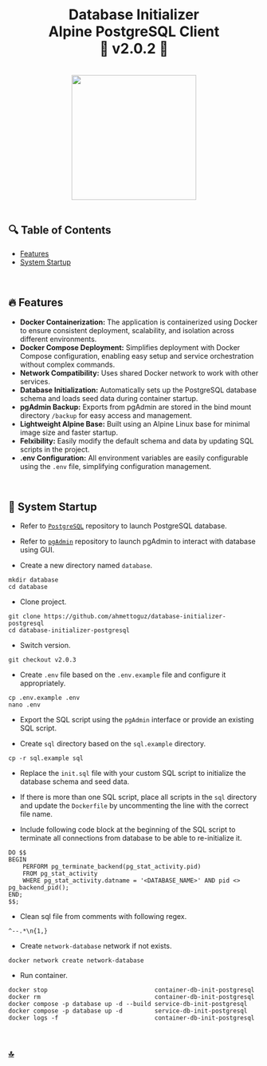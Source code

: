 <h1 id="top" align="center">Database Initializer <br/> Alpine PostgreSQL Client <br/> 🚢 v2.0.2 🚢</h1>

<br>

<div align="center">
    <img height=250 src="assets/banner.png">
</div>

<br>

## 🔍 Table of Contents

- [Features](#features)
- [System Startup](#system-startup)

<br/>

<h2 id="features">🔥 Features</h2>

- **Docker Containerization:** The application is containerized using Docker to ensure consistent deployment, scalability, and isolation across different environments.
- **Docker Compose Deployment:** Simplifies deployment with Docker Compose configuration, enabling easy setup and service orchestration without complex commands.
- **Network Compatibility:** Uses shared Docker network to work with other services.
- **Database Initialization:** Automatically sets up the PostgreSQL database schema and loads seed data during container startup.
- **pgAdmin Backup:** Exports from pgAdmin are stored in the bind mount directory `/backup` for easy access and management.
- **Lightweight Alpine Base:** Built using an Alpine Linux base for minimal image size and faster startup.
- **Felxibility:** Easily modify the default schema and data by updating SQL scripts in the project.
- **.env Configuration:** All environment variables are easily configurable using the `.env` file, simplifying configuration management.

<br/>

<h2 id="system-startup">🚀 System Startup</h2>

- Refer to [`PostgreSQL`](https://github.com/ahmettoguz/database-postgresql) repository to launch PostgreSQL database.

- Refer to [`pgAdmin`](https://github.com/ahmettoguz/database-pgadmin) repository to launch pgAdmin to interact with database using GUI.

- Create a new directory named `database`.

```
mkdir database
cd database
```

- Clone project.

```
git clone https://github.com/ahmettoguz/database-initializer-postgresql
cd database-initializer-postgresql
```

- Switch version.

```
git checkout v2.0.3
```

- Create `.env` file based on the `.env.example` file and configure it appropriately.

```
cp .env.example .env
nano .env
```

- Export the SQL script using the `pgAdmin` interface or provide an existing SQL script.

- Create `sql` directory based on the `sql.example` directory.

```
cp -r sql.example sql
```

- Replace the `init.sql` file with your custom SQL script to initialize the database schema and seed data.

- If there is more than one SQL script, place all scripts in the `sql` directory and update the `Dockerfile` by uncommenting the line with the correct file name.

- Include following code block at the beginning of the SQL script to terminate all connections from database to be able to re-initialize it.

```
DO $$
BEGIN
    PERFORM pg_terminate_backend(pg_stat_activity.pid)
    FROM pg_stat_activity
    WHERE pg_stat_activity.datname = '<DATABASE_NAME>' AND pid <> pg_backend_pid();
END;
$$;
```

- Clean sql file from comments with following regex.

```
^--.*\n{1,}
```

- Create `network-database` network if not exists.

```
docker network create network-database
```

- Run container.

```
docker stop                              container-db-init-postgresql
docker rm                                container-db-init-postgresql
docker compose -p database up -d --build service-db-init-postgresql
docker compose -p database up -d         service-db-init-postgresql
docker logs -f                           container-db-init-postgresql
```

<br/>

### [🔝](#top)
